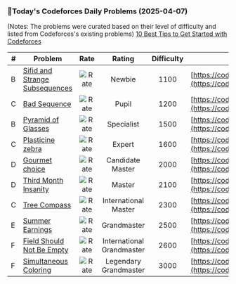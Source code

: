 ### 🌟Today's Codeforces Daily Problems (2025-04-07)
(Notes: The problems were curated based on their level of difficulty and listed from Codeforces's existing problems)
[10 Best Tips to Get Started with Codeforces](https://github.com/ika9810/Codeforces-Daily-Problems/blob/main/10%20Best%20Tips%20to%20Get%20Started%20with%20Codeforces.md)

| # | Problem | Rate| Rating | Difficulty | Contest |
|---| ----- | :--------: | :----------: | :----------: | ---------- |
|B|[Sifid and Strange Subsequences](https://codeforces.com/contest/1529/problem/B)|![Rate](https://img.shields.io/badge/Newbie-1100-lightgrey)|Newbie|1100|[https://codeforces.com/contest/1529](https://codeforces.com/contest/1529)|
|C|[Bad Sequence](https://codeforces.com/contest/1214/problem/C)|![Rate](https://img.shields.io/badge/Pupil-1200-brightgreen)|Pupil|1200|[https://codeforces.com/contest/1214](https://codeforces.com/contest/1214)|
|B|[Pyramid of Glasses](https://codeforces.com/contest/676/problem/B)|![Rate](https://img.shields.io/badge/Specialist-1500-9cf)|Specialist|1500|[https://codeforces.com/contest/676](https://codeforces.com/contest/676)|
|C|[Plasticine zebra](https://codeforces.com/contest/1025/problem/C)|![Rate](https://img.shields.io/badge/Expert-1600-blue)|Expert|1600|[https://codeforces.com/contest/1025](https://codeforces.com/contest/1025)|
|D|[Gourmet choice](https://codeforces.com/contest/1131/problem/D)|![Rate](https://img.shields.io/badge/Candidate%20Master-2000-blueviolet)|Candidate Master|2000|[https://codeforces.com/contest/1131](https://codeforces.com/contest/1131)|
|D|[Third Month Insanity](https://codeforces.com/contest/859/problem/D)|![Rate](https://img.shields.io/badge/Master-2100-orange)|Master|2100|[https://codeforces.com/contest/859](https://codeforces.com/contest/859)|
|C|[Tree Compass](https://codeforces.com/contest/1943/problem/C)|![Rate](https://img.shields.io/badge/International%20Master-2300-orange)|International Master|2300|[https://codeforces.com/contest/1943](https://codeforces.com/contest/1943)|
|E|[Summer Earnings](https://codeforces.com/contest/333/problem/E)|![Rate](https://img.shields.io/badge/Grandmaster-2500-red)|Grandmaster|2500|[https://codeforces.com/contest/333](https://codeforces.com/contest/333)|
|F|[Field Should Not Be Empty](https://codeforces.com/contest/1905/problem/F)|![Rate](https://img.shields.io/badge/International%20Grandmaster-2600-red)|International Grandmaster|2600|[https://codeforces.com/contest/1905](https://codeforces.com/contest/1905)|
|F|[Simultaneous Coloring](https://codeforces.com/contest/1989/problem/F)|![Rate](https://img.shields.io/badge/Legendary%20Grandmaster-3000-red)|Legendary Grandmaster|3000|[https://codeforces.com/contest/1989](https://codeforces.com/contest/1989)|
